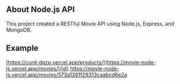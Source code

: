 ## About Node.js API
This project created a RESTful Movie API using Node.js, Express, and MongoDB.

## Example
[https://curd-dqzp.vercel.app/products/](https://movie-node-js.vercel.app/movies/){id}
https://movie-node-js.vercel.app/movies/573a1391f29313caabcd6e2a

